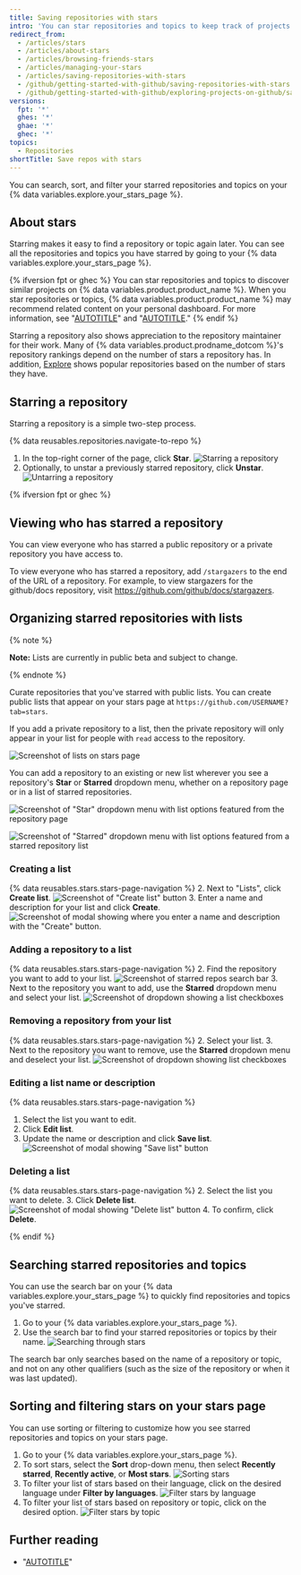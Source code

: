 ```yaml
---
title: Saving repositories with stars
intro: 'You can star repositories and topics to keep track of projects you find interesting{% ifversion fpt or ghec %} and discover related content in your news feed{% endif %}.'
redirect_from:
  - /articles/stars
  - /articles/about-stars
  - /articles/browsing-friends-stars
  - /articles/managing-your-stars
  - /articles/saving-repositories-with-stars
  - /github/getting-started-with-github/saving-repositories-with-stars
  - /github/getting-started-with-github/exploring-projects-on-github/saving-repositories-with-stars
versions:
  fpt: '*'
  ghes: '*'
  ghae: '*'
  ghec: '*'
topics:
  - Repositories
shortTitle: Save repos with stars
---
```

You can search, sort, and filter your starred repositories and topics on your {% data variables.explore.your_stars_page %}.

## About stars

Starring makes it easy to find a repository or topic again later. You can see all the repositories and topics you have starred by going to your {% data variables.explore.your_stars_page %}.

{% ifversion fpt or ghec %}
You can star repositories and topics to discover similar projects on {% data variables.product.product_name %}. When you star repositories or topics, {% data variables.product.product_name %} may recommend related content on your personal dashboard. For more information, see "[AUTOTITLE](/get-started/exploring-projects-on-github/finding-ways-to-contribute-to-open-source-on-github)" and "[AUTOTITLE](/account-and-profile/setting-up-and-managing-your-personal-account-on-github/managing-personal-account-settings/about-your-personal-dashboard#staying-updated-with-activity-from-the-community)."
{% endif %}

Starring a repository also shows appreciation to the repository maintainer for their work. Many of {% data variables.product.prodname_dotcom %}'s repository rankings depend on the number of stars a repository has. In addition, [Explore](https://github.com/explore) shows popular repositories based on the number of stars they have.

## Starring a repository

Starring a repository is a simple two-step process.

{% data reusables.repositories.navigate-to-repo %}
1. In the top-right corner of the page, click **Star**.
![Starring a repository](/assets/images/help/stars/starring-a-repository.png)
1. Optionally, to unstar a previously starred repository, click **Unstar**.
![Untarring a repository](/assets/images/help/stars/unstarring-a-repository.png)

{% ifversion fpt or ghec %}

## Viewing who has starred a repository


You can view everyone who has starred a public repository or a private repository you have access to. 


To view everyone who has starred a repository, add `/stargazers` to the end of the URL of a repository. For example, to view stargazers for the github/docs repository, visit https://github.com/github/docs/stargazers.


## Organizing starred repositories with lists

{% note %}

**Note:** Lists are currently in public beta and subject to change.

{% endnote %}

Curate repositories that you've starred with public lists. You can create public lists that appear on your stars page at `https://github.com/USERNAME?tab=stars`.

If you add a private repository to a list, then the private repository will only appear in your list for people with `read` access to the repository.

![Screenshot of lists on stars page](/assets/images/help/stars/lists-overview-on-stars-page.png)

You can add a repository to an existing or new list wherever you see a repository's **Star** or **Starred** dropdown menu, whether on a repository page or in a list of starred repositories. 

![Screenshot of "Star" dropdown menu with list options featured from the repository page](/assets/images/help/stars/stars-dropdown-on-repo.png)

![Screenshot of "Starred" dropdown menu with list options featured from a starred repository list](/assets/images/help/stars/add-repo-to-list.png)

### Creating a list

{% data reusables.stars.stars-page-navigation %}
2. Next to "Lists", click **Create list**.
  ![Screenshot of "Create list" button](/assets/images/help/stars/create-list.png)
3. Enter a name and description for your list and click **Create**.
  ![Screenshot of modal showing where you enter a name and description with the "Create" button.](/assets/images/help/stars/create-list-with-description.png)

### Adding a repository to a list

{% data reusables.stars.stars-page-navigation %}
2. Find the repository you want to add to your list.
  ![Screenshot of starred repos search bar](/assets/images/help/stars/search-bar-for-starred-repos.png)
3. Next to the repository you want to add, use the **Starred** dropdown menu and select your list.
  ![Screenshot of dropdown showing a list checkboxes](/assets/images/help/stars/add-repo-to-list.png)

### Removing a repository from your list

{% data reusables.stars.stars-page-navigation %}
2. Select your list.
3. Next to the repository you want to remove, use the **Starred** dropdown menu and deselect your list.
  ![Screenshot of dropdown showing list checkboxes](/assets/images/help/stars/add-repo-to-list.png)

### Editing a list name or description

{% data reusables.stars.stars-page-navigation %}
1. Select the list you want to edit.
2. Click **Edit list**.
3. Update the name or description and click **Save list**.
  ![Screenshot of modal showing "Save list" button](/assets/images/help/stars/edit-list-options.png) 

### Deleting a list

{% data reusables.stars.stars-page-navigation %}
2. Select the list you want to delete.
3. Click **Delete list**.
  ![Screenshot of modal showing "Delete list" button](/assets/images/help/stars/edit-list-options.png)
4. To confirm, click **Delete**.

{% endif %}

## Searching starred repositories and topics

You can use the search bar on your {% data variables.explore.your_stars_page %} to quickly find repositories and topics you've starred. 

1. Go to your {% data variables.explore.your_stars_page %}.
1. Use the search bar to find your starred repositories or topics by their name.
![Searching through stars](/assets/images/help/stars/stars_search_bar.png)

The search bar only searches based on the name of a repository or topic, and not on any other qualifiers (such as the size of the repository or when it was last updated).

## Sorting and filtering stars on your stars page

You can use sorting or filtering to customize how you see starred repositories and topics on your stars page.

1. Go to your {% data variables.explore.your_stars_page %}.
1. To sort stars, select the **Sort** drop-down menu, then select **Recently starred**, **Recently active**, or **Most stars**.
![Sorting stars](/assets/images/help/stars/stars_sort_menu.png)
1. To filter your list of stars based on their language, click on the desired language under **Filter by languages**.
![Filter stars by language](/assets/images/help/stars/stars_filter_language.png)
1. To filter your list of stars based on repository or topic, click on the desired option.
![Filter stars by topic](/assets/images/help/stars/stars_filter_topic.png)

## Further reading

- "[AUTOTITLE](/repositories/managing-your-repositorys-settings-and-features/customizing-your-repository/classifying-your-repository-with-topics)"
